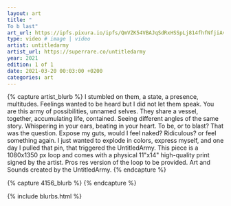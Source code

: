 ```yaml
---
layout: art
title: "
To b last"
art_url: https://ipfs.pixura.io/ipfs/QmVZK54VBAJqSdRxHSSpLj814fhfNfjiAv9j4mk1CWUsKa/SRBLAST_MINT.mp4
type: video # image | video
artist: untitledarmy
artist_url: https://superrare.co/untitledarmy
year: 2021
edition: 1 of 1
date: 2021-03-20 00:03:00 +0200
categories: art
---
```



{% capture artist_blurb %}
I stumbled on them, a state, a presence, multitudes. Feelings wanted to be heard but I did not let them speak. You are this army of possibilities, unnamed selves.
They share a vessel, together, accumulating life, contained. Seeing different angles of the same story. Whispering in your ears, beating in your heart.
To be, or to blast? That was the question.
Expose my guts, would I feel naked? Ridiculous? or feel something again.
I just wanted to explode in colors, express myself, and one day I pulled that pin, that triggered the UntitledArmy.
This piece is a 1080x1350 px loop and comes with a physical 11"x14" high-quality print signed by the artist. Pros res version of the loop to be provided.
Art and Sounds created by the UntitledArmy.
{% endcapture %}

{% capture 4156_blurb %}
{% endcapture %}


{% include blurbs.html %}
		